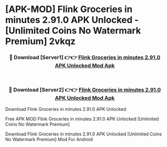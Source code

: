 # [APK-MOD] Flink  Groceries in minutes 2.91.0 APK Unlocked - [Unlimited Coins No Watermark Premium] 2vkqz



<div align="center">
<h3>🔴 Download [Server1] 👉👉 <a href="https://momento.my/?title=Flink__Groceries_in_minutes_2.91.0_APK_Unlocked">Flink  Groceries in minutes 2.91.0 APK Unlocked Mod Apk</a></h3><br>

<h3>🔴 Download [Server2] 👉👉 <a href="https://momento.my/?title=Flink__Groceries_in_minutes_2.91.0_APK_Unlocked">Flink  Groceries in minutes 2.91.0 APK Unlocked Mod Apk</a></h3>
</div>



Download Flink  Groceries in minutes 2.91.0 APK Unlocked 

Free APK MOD Flink  Groceries in minutes 2.91.0 APK Unlocked [Unlimited Coins No Watermark Premium]

Download Flink  Groceries in minutes 2.91.0 APK Unlocked [Unlimited Coins No Watermark Premium] Mod For Android
